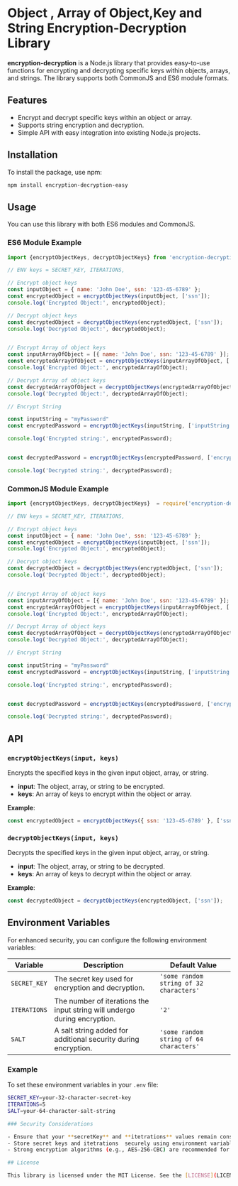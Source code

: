 
# Object , Array of Object,Key and String Encryption-Decryption Library

**encryption-decryption** is a Node.js library that provides easy-to-use functions for encrypting and decrypting specific keys within objects, arrays, and strings. The library supports both CommonJS and ES6 module formats.

## Features

- Encrypt and decrypt specific keys within an object or array.
- Supports string encryption and decryption.
- Simple API with easy integration into existing Node.js projects.

## Installation

To install the package, use npm:

```bash
npm install encryption-decryption-easy
```

## Usage

You can use this library with both ES6 modules and CommonJS.

### ES6 Module Example

```javascript
import {encryptObjectKeys, decryptObjectKeys} from 'encryption-decryption';

// ENV keys = SECRET_KEY, ITERATIONS,

// Encrypt object keys
const inputObject = { name: 'John Doe', ssn: '123-45-6789' };
const encryptedObject = encryptObjectKeys(inputObject, ['ssn']);
console.log('Encrypted Object:', encryptedObject);

// Decrypt object keys
const decryptedObject = decryptObjectKeys(encryptedObject, ['ssn']);
console.log('Decrypted Object:', decryptedObject);


// Encrypt Array of object keys
const inputArrayOfObject = [{ name: 'John Doe', ssn: '123-45-6789' }];
const encryptedArrayOfObject = encryptObjectKeys(inputArrayOfObject, ['ssn']);
console.log('Encrypted Object:', encryptedArrayOfObject);

// Decrypt Array of object keys
const decryptedArrayOfObject = decryptObjectKeys(encryptedArrayOfObject, ['ssn']);
console.log('Decrypted Object:', decryptedArrayOfObject);

// Encrypt String

const inputString = "myPassword"
const encryptedPassword = encryptObjectKeys(inputString, ['inputString'])

console.log('Encrypted string:', encryptedPassword);


const decryptedPassword = encryptObjectKeys(encryptedPassword, ['encryptedPassword'])

console.log('Decrypted string:', decryptedPassword);


```

### CommonJS Module Example

```javascript
import {encryptObjectKeys, decryptObjectKeys}  = require('encryption-decryption');

// ENV keys = SECRET_KEY, ITERATIONS,

// Encrypt object keys
const inputObject = { name: 'John Doe', ssn: '123-45-6789' };
const encryptedObject = encryptObjectKeys(inputObject, ['ssn']);
console.log('Encrypted Object:', encryptedObject);

// Decrypt object keys
const decryptedObject = decryptObjectKeys(encryptedObject, ['ssn']);
console.log('Decrypted Object:', decryptedObject);


// Encrypt Array of object keys
const inputArrayOfObject = [{ name: 'John Doe', ssn: '123-45-6789' }];
const encryptedArrayOfObject = encryptObjectKeys(inputArrayOfObject, ['ssn']);
console.log('Encrypted Object:', encryptedArrayOfObject);

// Decrypt Array of object keys
const decryptedArrayOfObject = decryptObjectKeys(encryptedArrayOfObject, ['ssn']);
console.log('Decrypted Object:', decryptedArrayOfObject);

// Encrypt String

const inputString = "myPassword"
const encryptedPassword = encryptObjectKeys(inputString, ['inputString'])

console.log('Encrypted string:', encryptedPassword);


const decryptedPassword = encryptObjectKeys(encryptedPassword, ['encryptedPassword'])

console.log('Decrypted string:', decryptedPassword);


```

## API

### `encryptObjectKeys(input, keys)`

Encrypts the specified keys in the given input object, array, or string.

- **input**: The object, array, or string to be encrypted.
- **keys**: An array of keys to encrypt within the object or array.

**Example**:

```javascript
const encryptedObject = encryptObjectKeys({ ssn: '123-45-6789' }, ['ssn']);
```

### `decryptObjectKeys(input, keys)`

Decrypts the specified keys in the given input object, array, or string.

- **input**: The object, array, or string to be decrypted.
- **keys**: An array of keys to decrypt within the object or array.

**Example**:

```javascript
const decryptedObject = decryptObjectKeys(encryptedObject, ['ssn']);
```

## Environment Variables

For enhanced security, you can configure the following environment variables:

| Variable        | Description                                         | Default Value                                    |
|-----------------|-----------------------------------------------------|--------------------------------------------------|
| `SECRET_KEY`    | The secret key used for encryption and decryption.   | `'some random string of 32 characters'`          |
| `ITERATIONS`    | The number of iterations the input string will undergo during encryption. | `'2'`                                            |
| `SALT`          | A salt string added for additional security during encryption. | `'some random string of 64 characters'`          |

### Example

To set these environment variables in your `.env` file:

```bash
SECRET_KEY=your-32-character-secret-key
ITERATIONS=5
SALT=your-64-character-salt-string

### Security Considerations

- Ensure that your **secretKey** and **itetrations** values remain consistent between encryption and decryption.
- Store secret keys and itetrations  securely using environment variables or secure key management systems.
- Strong encryption algorithms (e.g., AES-256-CBC) are recommended for sensitive data.

## License

This library is licensed under the MIT License. See the [LICENSE](LICENSE) file for more details.

